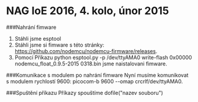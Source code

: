 # NAG IoE 2016, 4. kolo, únor 2015
###Nahrání fimware
1. Stáhli jsme esptool
2. Stáhli jsme si fimware s této stránky: https://github.com/nodemcu/nodemcu-firmware/releases.
3. Pomocí Příkazu python esptool.py -p /dev/ttyAMA0 write-flash 0x00000 nodemcu_float_0.9.5-2015 0318.bin jsme naistalovani fimware.

###Komunikace s modulem po nahrání fimware
Nyní musíme komunikovat s modulem rychlostí 9600: picocom-b 9600 --omap crcrlf/dev/ttyAMA0.

###Spuštění příkazu
Příkazy spouštíme dofile("nazev souboru")


 

